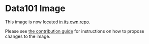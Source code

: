 # Data101 Image

This image is now located [in its own repo](https://github.com/berkeley-dsep-infra/data101-user-image).

Please see [the contribution guide](https://github.com/berkeley-dsep-infra/data101-user-image/blob/main/CONTRIBUTING.md) for instructions on how to propose changes to the image.

